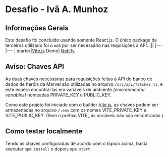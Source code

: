 # Desafio - Ivã A. Munhoz

## Informações Gerais

Este desafio foi concluído usando somente React.js. O único package de terceiros utilizado foi o `md5` por ser necessário nas requisições à API.
|||
|--- |--- |
starter|[Vite.js](https://vitejs.dev)
Demo| [Netlify](https://objective-desafio-iamunhoz.netlify.app/)


## Aviso: Chaves API

As duas chaves necessárias para requisições feitas à API do banco de dados de heróis da Marvel são utilizadas no arquivo `/src/api/fetcher.ts`, e este espera encontrá-las em variáveis de ambiente *(environmental variables)* nomeadas PRIVATE_KEY e PUBLIC_KEY.

Como este projeto foi iniciado com o builder [Vite.js](https://vitejs.dev), as chaves podem ser armazenadas no arquivo `/.env` com os nomes VITE_PRIVATE_KEY e VITE_PUBLIC_KEY. (Sem o prefixo VITE_ as variáveis não são encontradas.)

## Como testar localmente

Tendo as chaves configuradas de acordo com o tópico acima, basta executar `npm install` e depois `npm start`
